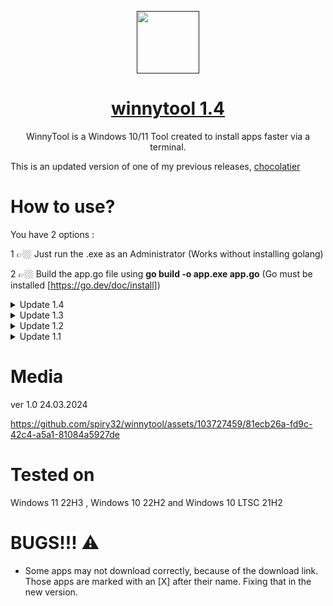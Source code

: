 <p align="center">
 <a href=""><img color="white" width="100px" src="https://imgs.search.brave.com/T_C1euQnUxt5VVIc6xg-hx54Dq1F-jZ2U1eTcpcNtYE/rs:fit:860:0:0/g:ce/aHR0cHM6Ly93d3cu/cG5nYWxsLmNvbS93/cC1jb250ZW50L3Vw/bG9hZHMvMi9XaW5k/b3dzLUxvZ28ucG5n" /></a>
 <a href="https://himdek.com/Windows-Activator/"><h1 align="center">winnytool 1.4</h1></a>
 <p align="center">WinnyTool is a Windows 10/11 Tool created to install apps faster via a terminal.</p>
</p>



This is an updated version of one of my previous releases, [chocolatier](https://github.com/spiry32/chocolatier)
# How to use?
You have 2 options : 

1 👉🏼  Just run the .exe as an Administrator (Works without installing golang)
                             
2 👉🏼 Build the app.go file using **go build -o app.exe app.go** (Go must be installed [https://go.dev/doc/install])



<details>
<summary> Update 1.4<i>
</i></summary>
 
*date 23.04.2024*

[+] NEW : Windows 10/11/LTSC Activation thanks to : [MAS](https://github.com/massgravel/Microsoft-Activation-Scripts)

[+] NEW : Uninstall Edge option (please disable Windows Defender, besides the fact that it's a stupid "antivirus", it also thinks that the application that uninstalls Edge is a virus...)
 thanks to : [ShadowWhisperer](https://github.com/ShadowWhisperer/Remove-MS-Edge)

 New applications added:  

*Utilities*

- BalenaEtcher (Installer),
  
-	BalenaEtcher (Portable),

-	Rufus (4.4),

Gallery : 

![image](https://github.com/spiry32/winnytool/assets/103727459/4c94031c-750e-40da-976d-c7bcf60e9169)
![image](https://github.com/spiry32/winnytool/assets/103727459/07a1dfa7-c2b8-4ea7-bf6d-99024dd767de)

![image](https://github.com/spiry32/winnytool/assets/103727459/d9f88146-ea4f-4d66-8b6a-6321704b3cd7)

  
  </details>

<details>
<summary> Update 1.3<i>
</i></summary>
 
*date 02.04.2024*

**What's new? (check the video for examples)**

[+] Now you can download multiple apps 

[+] A percentage progress bar has been added to view live the download progress of an executable.


 New applications added:  

*Browsers*

- Librewolf,
  
-	Waterfox,
  
-	Thorium ;
  
- Floorp,
  
-	Tor Browser,
  
-	Avast Secure Browser ;
  
 *Messaging*

- Microsoft Teams,
  
-	Thunderbird;
  
  *Utilities*

- (MiniTool Partition Wizard ;
  
  </details>


<details>
<summary> Update 1.2<i>
</i></summary>
 
*date 29.03.2024*

**NEW CATEGORIES**
- OFFICE - with Foxit PDF Reader and OpenOffice
- Security - with AVG Antivirus and Avast Antivirus

 New applications added:  

*Developer Tools*

- Visual Studio Code,
  
-	Visual Studio,
  
-	Sublime Text;
  
 *Media*

- OBS,
  
-	Streamlabs,
  *Utilities*

- AnyBurn;
  
 *Messaging*

- Telegram,
  
-	Viber;
  ![image](https://github.com/spiry32/winnytool/assets/103727459/ed431a5c-b127-44e0-8b4d-a5f6c97f147d)

  </details>


<details>
<summary> Update 1.1<i>
</i></summary>
 
*date 25.03.2024*
 
Added new categories like 

*Developer Tools*

- WinSCP,
  
-	Notepad++,
  
-	PuTTY,
 
- Eclipse,

- FileZilla,
  
*Imaging*

- Krita,
  
-	Blender [X] ,
  
-	GIMP,
 
- Inkscape


</details>

# Media
ver 1.0 24.03.2024

https://github.com/spiry32/winnytool/assets/103727459/81ecb26a-fd9c-42c4-a5a1-81084a5927de
# Tested on

 Windows 11 22H3 , Windows 10 22H2 and Windows 10 LTSC 21H2
 
# BUGS!!! ⚠️
* Some apps may not download correctly, because of the download link. Those apps are marked with an [X] after their name. Fixing that in the new version.

